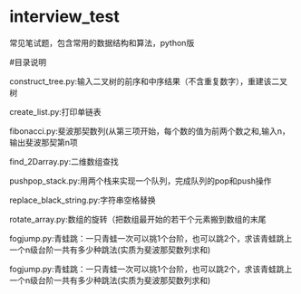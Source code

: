 # interview_test

常见笔试题，包含常用的数据结构和算法，python版

#目录说明
	
construct_tree.py:输入二叉树的前序和中序结果（不含重复数字），重建该二叉树

create_list.py:打印单链表	

fibonacci.py:斐波那契数列(从第三项开始，每个数的值为前两个数之和,输入n，输出斐波那契第n项	

find_2Darray.py:二维数组查找	

pushpop_stack.py:用两个栈来实现一个队列，完成队列的pop和push操作	

replace_black_string.py:字符串空格替换	

rotate_array.py:数组的旋转（把数组最开始的若干个元素搬到数组的末尾

fogjump.py:青蛙跳：一只青蛙一次可以挑1个台阶，也可以跳2个，求该青蛙跳上一个n级台阶一共有多少种跳法(实质为斐波那契数列求和)

fogjump.py:青蛙跳：一只青蛙一次可以挑1个台阶，也可以跳2个，求该青蛙跳上一个n级台阶一共有多少种跳法(实质为斐波那契数列求和)